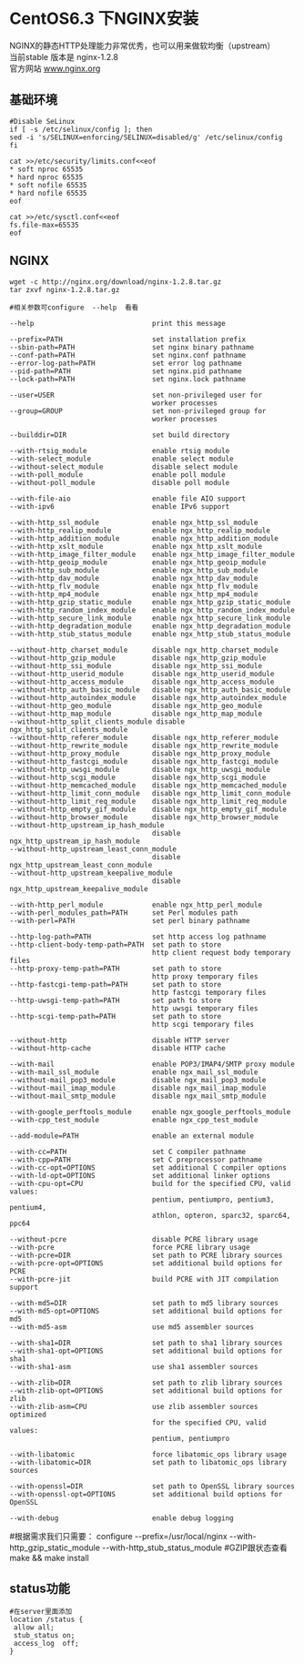 CentOS6.3 下NGINX安装
=====================

NGINX的静态HTTP处理能力非常优秀，也可以用来做软均衡（upstream）<br/>
当前stable 版本是  nginx-1.2.8 <br/>
官方网站 www.nginx.org



基础环境
-------------

    #Disable SeLinux
    if [ -s /etc/selinux/config ]; then
    sed -i 's/SELINUX=enforcing/SELINUX=disabled/g' /etc/selinux/config
    fi

    cat >>/etc/security/limits.conf<<eof
    * soft nproc 65535
    * hard nproc 65535
    * soft nofile 65535
    * hard nofile 65535
    eof
    
    cat >>/etc/sysctl.conf<<eof
    fs.file-max=65535
    eof
    
NGINX
---------
    wget -c http://nginx.org/download/nginx-1.2.8.tar.gz
    tar zxvf nginx-1.2.8.tar.gz
    
    #相关参数可configure  --help  看看

    --help                             print this message
  
    --prefix=PATH                      set installation prefix
    --sbin-path=PATH                   set nginx binary pathname
    --conf-path=PATH                   set nginx.conf pathname
    --error-log-path=PATH              set error log pathname
    --pid-path=PATH                    set nginx.pid pathname
    --lock-path=PATH                   set nginx.lock pathname
  
    --user=USER                        set non-privileged user for
                                       worker processes
    --group=GROUP                      set non-privileged group for
                                       worker processes
  
    --builddir=DIR                     set build directory
  
    --with-rtsig_module                enable rtsig module
    --with-select_module               enable select module
    --without-select_module            disable select module
    --with-poll_module                 enable poll module
    --without-poll_module              disable poll module
  
    --with-file-aio                    enable file AIO support
    --with-ipv6                        enable IPv6 support
  
    --with-http_ssl_module             enable ngx_http_ssl_module
    --with-http_realip_module          enable ngx_http_realip_module
    --with-http_addition_module        enable ngx_http_addition_module
    --with-http_xslt_module            enable ngx_http_xslt_module
    --with-http_image_filter_module    enable ngx_http_image_filter_module
    --with-http_geoip_module           enable ngx_http_geoip_module
    --with-http_sub_module             enable ngx_http_sub_module
    --with-http_dav_module             enable ngx_http_dav_module
    --with-http_flv_module             enable ngx_http_flv_module
    --with-http_mp4_module             enable ngx_http_mp4_module
    --with-http_gzip_static_module     enable ngx_http_gzip_static_module
    --with-http_random_index_module    enable ngx_http_random_index_module
    --with-http_secure_link_module     enable ngx_http_secure_link_module
    --with-http_degradation_module     enable ngx_http_degradation_module
    --with-http_stub_status_module     enable ngx_http_stub_status_module
  
    --without-http_charset_module      disable ngx_http_charset_module
    --without-http_gzip_module         disable ngx_http_gzip_module
    --without-http_ssi_module          disable ngx_http_ssi_module
    --without-http_userid_module       disable ngx_http_userid_module
    --without-http_access_module       disable ngx_http_access_module
    --without-http_auth_basic_module   disable ngx_http_auth_basic_module
    --without-http_autoindex_module    disable ngx_http_autoindex_module
    --without-http_geo_module          disable ngx_http_geo_module
    --without-http_map_module          disable ngx_http_map_module
    --without-http_split_clients_module disable ngx_http_split_clients_module
    --without-http_referer_module      disable ngx_http_referer_module
    --without-http_rewrite_module      disable ngx_http_rewrite_module
    --without-http_proxy_module        disable ngx_http_proxy_module
    --without-http_fastcgi_module      disable ngx_http_fastcgi_module
    --without-http_uwsgi_module        disable ngx_http_uwsgi_module
    --without-http_scgi_module         disable ngx_http_scgi_module
    --without-http_memcached_module    disable ngx_http_memcached_module
    --without-http_limit_conn_module   disable ngx_http_limit_conn_module
    --without-http_limit_req_module    disable ngx_http_limit_req_module
    --without-http_empty_gif_module    disable ngx_http_empty_gif_module
    --without-http_browser_module      disable ngx_http_browser_module
    --without-http_upstream_ip_hash_module
                                       disable ngx_http_upstream_ip_hash_module
    --without-http_upstream_least_conn_module
                                       disable ngx_http_upstream_least_conn_module
    --without-http_upstream_keepalive_module
                                       disable ngx_http_upstream_keepalive_module
  
    --with-http_perl_module            enable ngx_http_perl_module
    --with-perl_modules_path=PATH      set Perl modules path
    --with-perl=PATH                   set perl binary pathname
  
    --http-log-path=PATH               set http access log pathname
    --http-client-body-temp-path=PATH  set path to store
                                       http client request body temporary files
    --http-proxy-temp-path=PATH        set path to store
                                       http proxy temporary files
    --http-fastcgi-temp-path=PATH      set path to store
                                       http fastcgi temporary files
    --http-uwsgi-temp-path=PATH        set path to store
                                       http uwsgi temporary files
    --http-scgi-temp-path=PATH         set path to store
                                       http scgi temporary files
  
    --without-http                     disable HTTP server
    --without-http-cache               disable HTTP cache
  
    --with-mail                        enable POP3/IMAP4/SMTP proxy module
    --with-mail_ssl_module             enable ngx_mail_ssl_module
    --without-mail_pop3_module         disable ngx_mail_pop3_module
    --without-mail_imap_module         disable ngx_mail_imap_module
    --without-mail_smtp_module         disable ngx_mail_smtp_module
  
    --with-google_perftools_module     enable ngx_google_perftools_module
    --with-cpp_test_module             enable ngx_cpp_test_module
  
    --add-module=PATH                  enable an external module
  
    --with-cc=PATH                     set C compiler pathname
    --with-cpp=PATH                    set C preprocessor pathname
    --with-cc-opt=OPTIONS              set additional C compiler options
    --with-ld-opt=OPTIONS              set additional linker options
    --with-cpu-opt=CPU                 build for the specified CPU, valid values:
                                       pentium, pentiumpro, pentium3, pentium4,
                                       athlon, opteron, sparc32, sparc64, ppc64
  
    --without-pcre                     disable PCRE library usage
    --with-pcre                        force PCRE library usage
    --with-pcre=DIR                    set path to PCRE library sources
    --with-pcre-opt=OPTIONS            set additional build options for PCRE
    --with-pcre-jit                    build PCRE with JIT compilation support
  
    --with-md5=DIR                     set path to md5 library sources
    --with-md5-opt=OPTIONS             set additional build options for md5
    --with-md5-asm                     use md5 assembler sources
  
    --with-sha1=DIR                    set path to sha1 library sources
    --with-sha1-opt=OPTIONS            set additional build options for sha1
    --with-sha1-asm                    use sha1 assembler sources
  
    --with-zlib=DIR                    set path to zlib library sources
    --with-zlib-opt=OPTIONS            set additional build options for zlib
    --with-zlib-asm=CPU                use zlib assembler sources optimized
                                       for the specified CPU, valid values:
                                       pentium, pentiumpro
  
    --with-libatomic                   force libatomic_ops library usage
    --with-libatomic=DIR               set path to libatomic_ops library sources
  
    --with-openssl=DIR                 set path to OpenSSL library sources
    --with-openssl-opt=OPTIONS         set additional build options for OpenSSL
  
    --with-debug                       enable debug logging

#根据需求我们只需要：
    configure --prefix=/usr/local/nginx --with-http_gzip_static_module --with-http_stub_status_module
    #GZIP跟状态查看 
    make && make install

status功能
------------
    #在server里面添加
    location /status {
     allow all;
     stub_status on;
     access_log  off;
    }



  
